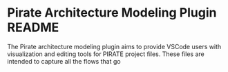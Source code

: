 # Pirate Architecture Modeling Plugin README

The Pirate architecture modeling plugin aims to provide VSCode users
with visualization and editing tools for PIRATE project files.  These
files are intended to capture all the flows that go